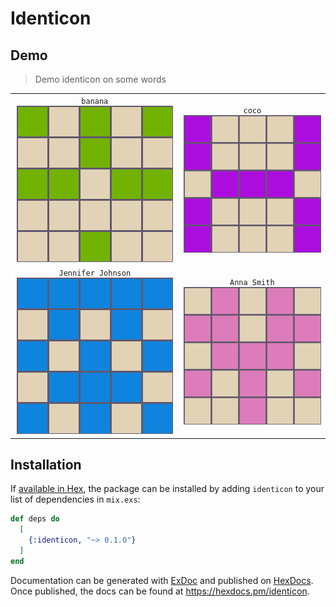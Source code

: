 # Identicon

## Demo

> Demo identicon on some words

| | |
| :--: | :--: |
| `banana` ![Identicon of banana](/demo/banana.png) | `coco` ![Identicon of coco](/demo/coco.png) |
| `Jennifer Johnson` ![Identicon of Jennifer Johnson](/demo/Jennifer_Johnson.png) | `Anna Smith` ![Identicon of Anna Smith](/demo/Anna_Smith.png) |

## Installation

If [available in Hex](https://hex.pm/docs/publish), the package can be installed
by adding `identicon` to your list of dependencies in `mix.exs`:

```elixir
def deps do
  [
    {:identicon, "~> 0.1.0"}
  ]
end
```

Documentation can be generated with [ExDoc](https://github.com/elixir-lang/ex_doc)
and published on [HexDocs](https://hexdocs.pm). Once published, the docs can
be found at <https://hexdocs.pm/identicon>.
